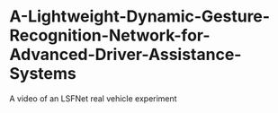 # A-Lightweight-Dynamic-Gesture-Recognition-Network-for-Advanced-Driver-Assistance-Systems
A video of an LSFNet real vehicle experiment
